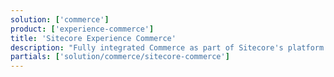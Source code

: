 ```yaml
---
solution: ['commerce']
product: ['experience-commerce']
title: 'Sitecore Experience Commerce'
description: "Fully integrated Commerce as part of Sitecore's platform DXP"
partials: ['solution/commerce/sitecore-commerce']
---
```

